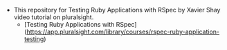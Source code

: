 - This repository for Testing Ruby Applications with RSpec by Xavier Shay video tutorial on pluralsight.
  - [Testing Ruby Applications with RSpec] (https://app.pluralsight.com/library/courses/rspec-ruby-application-testing)
  